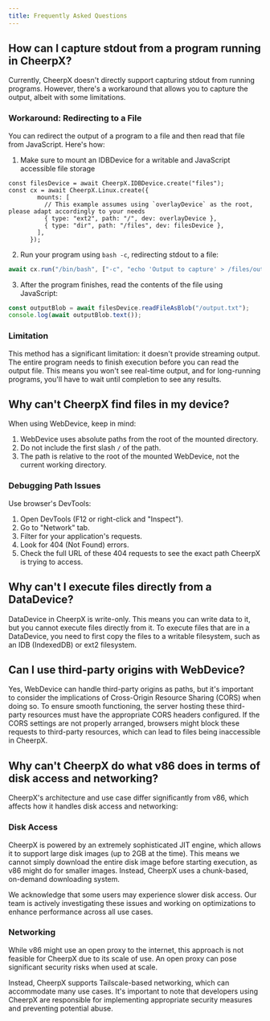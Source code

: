 ```yaml
---
title: Frequently Asked Questions
---
```


## How can I capture stdout from a program running in CheerpX?

Currently, CheerpX doesn't directly support capturing stdout from running programs. However, there's a workaround that allows you to capture the output, albeit with some limitations.

### Workaround: Redirecting to a File

You can redirect the output of a program to a file and then read that file from JavaScript. Here's how:

1. Make sure to mount an IDBDevice for a writable and JavaScript accessible file storage

```
const filesDevice = await CheerpX.IDBDevice.create("files");
const cx = await CheerpX.Linux.create({
        mounts: [
          // This example assumes using `overlayDevice` as the root, please adapt accordingly to your needs
          { type: "ext2", path: "/", dev: overlayDevice },
          { type: "dir", path: "/files", dev: filesDevice },
        ],
      });
```

2. Run your program using `bash -c`, redirecting stdout to a file:

```js
await cx.run("/bin/bash", ["-c", "echo 'Output to capture' > /files/output.txt"]);
```

3. After the program finishes, read the contents of the file using JavaScript:

```javascript
const outputBlob = await filesDevice.readFileAsBlob("/output.txt");
console.log(await outputBlob.text());
```

### Limitation

This method has a significant limitation: it doesn't provide streaming output. The entire program needs to finish execution before you can read the output file. This means you won't see real-time output, and for long-running programs, you'll have to wait until completion to see any results.

## Why can't CheerpX find files in my device?

When using WebDevice, keep in mind:

1. WebDevice uses absolute paths from the root of the mounted directory.
2. Do not include the first slash `/` of the path.
3. The path is relative to the root of the mounted WebDevice, not the current working directory.

### Debugging Path Issues

Use browser's DevTools:

1. Open DevTools (F12 or right-click and "Inspect").
2. Go to "Network" tab.
3. Filter for your application's requests.
4. Look for 404 (Not Found) errors.
5. Check the full URL of these 404 requests to see the exact path CheerpX is trying to access.

## Why can't I execute files directly from a DataDevice?

DataDevice in CheerpX is write-only. This means you can write data to it, but you cannot execute files directly from it. To execute files that are in a DataDevice, you need to first copy the files to a writable filesystem, such as an IDB (IndexedDB) or ext2 filesystem.

## Can I use third-party origins with WebDevice?

Yes, WebDevice can handle third-party origins as paths, but it's important to consider the implications of Cross-Origin Resource Sharing (CORS) when doing so. To ensure smooth functioning, the server hosting these third-party resources must have the appropriate CORS headers configured. If the CORS settings are not properly arranged, browsers might block these requests to third-party resources, which can lead to files being inaccessible in CheerpX.

## Why can't CheerpX do what v86 does in terms of disk access and networking?

CheerpX's architecture and use case differ significantly from v86, which affects how it handles disk access and networking:

### Disk Access

CheerpX is powered by an extremely sophisticated JIT engine, which allows it to support large disk images (up to 2GB at the time). This means we cannot simply download the entire disk image before starting execution, as v86 might do for smaller images. Instead, CheerpX uses a chunk-based, on-demand downloading system.

We acknowledge that some users may experience slower disk access. Our team is actively investigating these issues and working on optimizations to enhance performance across all use cases.

### Networking

While v86 might use an open proxy to the internet, this approach is not feasible for CheerpX due to its scale of use. An open proxy can pose significant security risks when used at scale.

Instead, CheerpX supports Tailscale-based networking, which can accommodate many use cases. It's important to note that developers using CheerpX are responsible for implementing appropriate security measures and preventing potential abuse.
